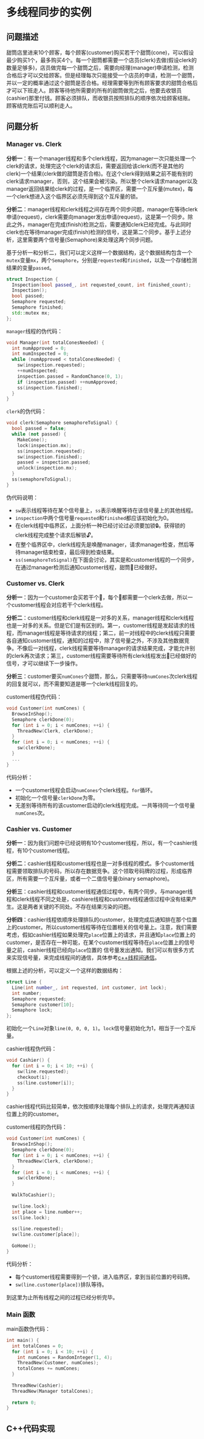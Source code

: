 # 多线程同步的实例

## 问题描述

甜筒店里进来10个顾客，每个顾客(customer)购买若干个甜筒(cone)，可以假设最少购买1个，最多购买4个。每一个甜筒都需要一个店员(clerk)去做(假设clerk的数量足够多)，店员做完每一个甜筒之后，需要向经理(manager)申请检测，检测合格后才可以交给顾客。但是经理每次只能接受一个店员的申请，检测一个甜筒，并以一定的概率通过这个甜筒是否合格。经理需要等到所有顾客要求的甜筒合格后才可以下班走人。顾客等待他所需要的所有的甜筒做完之后，他要去收银员(cashier)那里付钱。顾客必须排队，而收银员按照排队的顺序依次给顾客结账。顾客结完账后可以顺利走人。

## 问题分析

### Manager vs. Clerk

**分析一**：有一个manager线程和多个clerk线程，因为manager一次只能处理一个clerk的请求，处理完这个clerk的请求后，需要返回给该clerk(而不是其他的clerk)一个结果(clerk做的甜筒是否合格)。在这个clerk得到结果之前不能有别的clerk请求manager，否则，这个结果会被污染。所以整个clerk请求manager以及manager返回结果给clerk的过程，是一个临界区，需要一个互斥量(mutex)，每一个clerk想进入这个临界区必须先得到这个互斥量的锁。

**分析二**：manager线程和clerk线程之间存在两个同步问题，manager在等待clerk申请(request)，clerk需要向manager发出申请(request)，这是第一个同步。除此之外，manager在完成(finish)检测之后，需要通知clerk已经完成。与此同时clerk也在等待manager完成(finish)检测的信号，这是第二个同步。基于上述分析，这里需要两个信号量(Semaphore)来处理这两个同步问题。

基于分析一和分析二，我们可以定义这样一个数据结构，这个数据结构包含一个`mutex`变量`mx`，两个`Semaphore`，分别是`requested`和`finished`，以及一个存储检测结果的变量`passed`。

```c++
struct Inspection {
  Inspection(bool passed_, int requested_count, int finished_count);
  Inspection();
  bool passed;
  Semaphore requested;
  Semaphore finished;
  std::mutex mx;
};
```

`manager`线程的伪代码：

```c++
void Manager(int totalConesNeeded) {
  int numApproved = 0;
  int numInspected = 0;
  while (numApproved < totalConesNeeded) {
    sw(inspection.requested);
    ++numInspected;
    inspection.passed = RandomChance(0, 1);
    if (inspection.passed) ++numApproved;
    ss(inspection.finished);
  }
}
```

`clerk`的伪代码：

```c++
void clerk(Semaphore semaphoreToSignal) {
  bool passed = false;
  while (not passed) {
    MakeCone();
    lock(inspection.mx);
    ss(inspection.requested);
    sw(inspection.finished);
    passed = inspection.passed;
    unlock(inspection.mx);
  }
  ss(semaphoreToSignal);
}
```

伪代码说明：

- `sw`表示线程等待在某个信号量上，`ss`表示唤醒等待在该信号量上的其他线程。
- `inspection`中两个信号量`requested`和`finished`都应该初始化为0。
- 在clerk线程中临界区，上面分析一种已经讨论过必须要加锁🔒。获得锁的clerk线程完成整个请求后解锁🔓。
- 在整个临界区中，clerk线程先是唤醒manager，请求manager检查，然后等待manager结束检查，最后得到检查结果。
- `ss(semaphoreToSignal)`在下面会讨论，其实是和customer线程的一个同步，在通过manager检测后通知customer线程，甜筒🍦已经做好。

### Customer vs. Clerk

**分析一**：因为一个customer会买若干个🍦，每个🍦都需要一个clerk去做，所以一个customer线程会对应若干个clerk线程。

**分析二**：customer线程和clerk线程是一对多的关系，manager线程和clerk线程也是一对多的关系。但是它们是有区别的。第一，customer线程是发起请求的线程，而manager线程是等待请求的线程；第二，前一对线程中的clerk线程只需要各自通知customer线程，通知的过程中，除了信号量之外，不涉及其他数据竞争。不像后一对线程，clerk线程需要等待manager的请求结果完成，才能允许别的clerk再次请求；第三，customer线程需要等待所有clerk线程发出🍦已经做好的信号，才可以继续下一步操作。

**分析三**：customer要买`numCones`个甜筒，那么，只需要等待`numCones`次clerk线程的回复就可以，而不需要知道是哪一个clerk线程回复的。

customer线程伪代码：

```c++
void Customer(int numCones) {
  BrowseInShop();
  Semaphore clerkDone(0);
  for (int i = 0; i < numCones; ++i) {
    ThreadNew(Clerk, clerkDone);
  }
  for (int i = 0; i < numCones; ++i) {
    sw(clerkDone);
  }
  ...
}
```

代码分析：

- 一个customer线程会启动`numCones`个clerk线程。`for`循环。
- 初始化一个信号量`clerkDone`为零。
- 无差别等待所有的该customer启动的clerk线程完成。一共等待同一个信号量`numCones`次。

### Cashier vs. Customer

**分析一**：因为我们问题中已经说明有10个customer线程，所以，有一个cashier线程，有10个customer线程。

**分析二**：cashier线程和customer线程也是一对多线程的模式。多个customer线程需要领取排队的号码，所以存在数据竞争。这个领取号码牌的过程，形成临界区，所有需要一个互斥量，或者一个二值信号量(binary semaphore)。

**分析三**：cashier线程和customer线程通信过程中，有两个同步。与manager线程和clerk线程不同之处是，cashiere线程和customre线程通信过程中没有结果产生。这是两者关键的不同处。不存在结果污染的问题。

**分析四**：cashier线程依顺序处理排队的customer，处理完成后通知排在那个位置上的customer。所以customer线程等待在位置相关的信号量上。注意，我们需要考虑，假如cashier线程如果处理完`place`位置上的请求，并且通知`place`位置上的customer，是否存在一种可能，在某个customer线程等待在`place`位置上的信号量之前，cashier线程已经向`place`位置的 信号量发出通知。我们可以有很多方式来实现信号量，来完成线程间的通信，具体参考[c++线程间通信](http://192.168.199.107:10080/w/zhangli_mainpage/%E7%BA%BF%E7%A8%8B%E9%97%B4%E9%80%9A%E4%BF%A1/)。

根据上述的分析，可以定义一个这样的数据结构：

```c++
struct Line {
  Line(int number_, int requested, int customer, int lock);
  int number;
  Semaphore requested;
  Semaphore customer[10];
  Semaphore lock;
};
```

初始化一个`Line`对象`line(0, 0, 0, 1)`。`lock`信号量初始化为1，相当于一个互斥量。

cashier线程伪代码：

```c++
void Cashier() {
  for (int i = 0; i < 10; ++i) {
    sw(line.requested);
    checkout(i);
    ss(line.customer[i]);
  }
}
```

cashier线程代码比较简单，依次按顺序处理每个排队上的请求，处理完再通知该位置上的的customer。

customer线程的伪代码：

```c++
void Customer(int numCones) {
  BrowseInShop();
  Semaphore clerkDone(0);
  for (int i = 0; i < numCones; ++i) {
    ThreadNew(Clerk, clerkDone);
  }
  for (int i = 0; i < numCones; ++i) {
    sw(clerkDone);
  }
  
  WalkToCashier();
  
  sw(line.lock);
  int place = line.number++;
  ss(line.lock);
  
  ss(line.requested);
  sw(line.customer[place]);
  
  GoHome();
}
```

代码分析：

- 每个customer线程需要得到一个锁，进入临界区，拿到当前位置的号码牌。
- `sw(line.customer[place])`排队等待。

到这里为止所有线程之间的过程已经分析完毕。

### Main 函数

main函数伪代码：

```c++
int main() {
  int totalCones = 0;
  for (int i = 0; i < 10; ++i) {
    int numCones = RandomInteger(1, 4);
    ThreadNew(Customer, numCones);
    totalCones += numCones;
  }
  
  ThreadNew(Cashier);
  ThreadNew(Manager totalCones);
  
  return 0;
}
```

## C++代码实现

[1]: https://github.com/xiaoxinyi/manager-clerk-customer-cashier	"C++代码实现"
